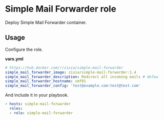 # Simple Mail Forwarder role

Deploy Simple Mail Forwarder container.

## Usage

Configure the role.

**vars.yml**

```yml
# https://hub.docker.com/r/zixia/simple-mail-forwarder
simple_mail_forwarder_image: zixia/simple-mail-forwarder:1.4
simple_mail_forwarder_description: Redirect all incoming mails # default: Simple Mail Forwarder
simple_mail_forwarder_hostname: smf01
simple_mail_forwarder_config: 'test@example.com:test@test.com'
```

And include it in your playbook.

```yml
- hosts: simple-mail-forwarder
  roles:
  - role: simple-mail-forwarder
```
